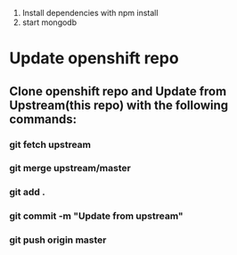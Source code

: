 1. Install dependencies with npm install
2. start mongodb

# Update openshift repo

## Clone openshift repo and  Update from Upstream(this repo) with the following commands:

### git fetch upstream
### git merge upstream/master

### git add .
### git commit -m "Update from upstream"
### git push origin master